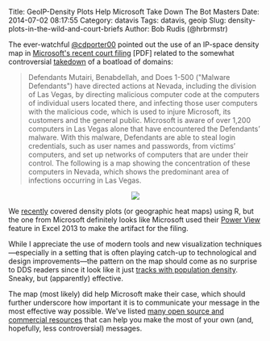 Title: GeoIP-Density Plots Help Microsoft Take Down The Bot Masters
Date: 2014-07-02 08:17:55
Category: datavis
Tags: datavis, geoip
Slug: density-plots-in-the-wild-and-court-briefs
Author: Bob Rudis (@hrbrmstr)

The ever-watchful [@cdporter00](https://twitter.com/cdporter00) pointed out the use of an IP-space density map in [Microsoft's recent court filing](http://noticeoflawsuit.com/docs/Revised_Final%20No-IP%20Complaint.pdf) [PDF] related to the somewhat controversial [takedown](http://www.noip.com/blog/2014/06/30/ips-formal-statement-microsoft-takedown/) of a boatload of domains:

>Defendants Mutairi, Benabdellah, and Does 1-500 ("Malware Defendants") have directed actions at Nevada, including the division of Las Vegas, by directing malicious computer code at the computers of individual users located there, and infecting those user computers with the malicious code, which is used to injure Microsoft, its customers and the general public. Microsoft is aware of over 1,200 computers in Las Vegas alone that have encountered the Defendants’ malware. With this malware, Defendants are able to steal login credentials, such as user names and passwords, from victims’ computers, and set up networks of computers that are under their control. The following is a map showing the concentration of these computers in Nevada, which shows the predominant area of infections occurring in Las Vegas.

<center><a class="mag" href="http://datadrivensecurity.info/blog/images/2014/07/ms.png"><img style="max-width:100%; margin:auto;" src="http://datadrivensecurity.info/blog/images/2014/07/ms.png"/></a></center>

We [recently](http://datadrivensecurity.info/blog/posts/2014/Jun/can-you-track-me-now-part-2/) covered density plots (or geographic heat maps) using R, but the one from Microsoft definitely looks like Microsoft used their [Power View](http://office.microsoft.com/en-us/excel-help/maps-in-power-view-HA103005792.aspx) feature in Excel 2013 to make the artifact for the filing.

While I appreciate the use of modern tools and new visualization techniques&mdash;especially in a setting that is often playing catch-up to technological and design improvements&mdash;the pattern on the map should come as no surprise to DDS readers since it look like it just [tracks with population density](http://xkcd.com/1138/). Sneaky, but (apparently) effective.

The map (most likely) did help Microsoft make their case, which should further underscore how important it is to communicate your message in the most effective way possible. We've listed [many open source and commercial resources](http://datadrivensecurity.info/blog/pages/resources.html) that can help you make the most of your own (and, hopefully, less controversial) messages.